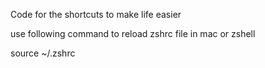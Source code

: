 Code for the shortcuts to make life easier

use following command to reload zshrc file in mac or zshell

source ~/.zshrc